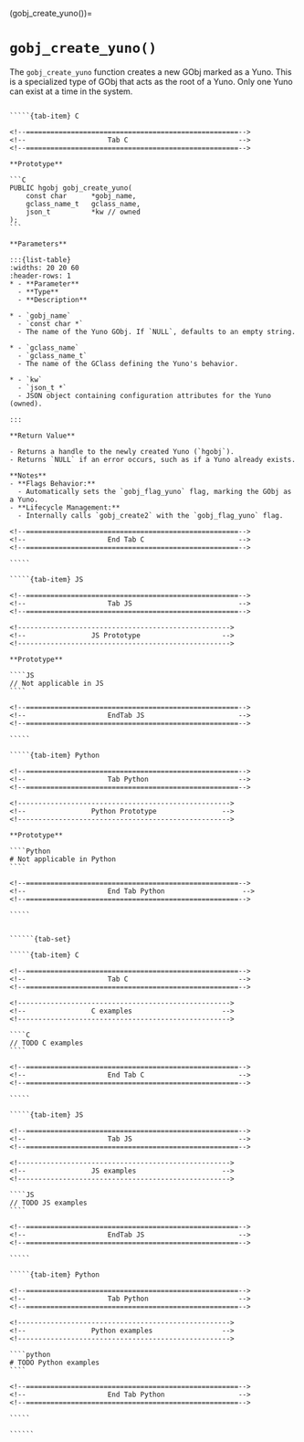 <!-- ============================================================== -->
(gobj_create_yuno())=
# `gobj_create_yuno()`
<!-- ============================================================== -->

The `gobj_create_yuno` function creates a new GObj marked as a Yuno. This is a specialized type of GObj that acts as the root of a Yuno. Only one Yuno can exist at a time in the system.

<!------------------------------------------------------------>
<!--                    Prototypes                          -->
<!------------------------------------------------------------>

``````{tab-set}

`````{tab-item} C

<!--====================================================-->
<!--                    Tab C                           -->
<!--====================================================-->

**Prototype**

```C
PUBLIC hgobj gobj_create_yuno(
    const char      *gobj_name,
    gclass_name_t   gclass_name,
    json_t          *kw // owned
);
```

**Parameters**

:::{list-table}
:widths: 20 20 60
:header-rows: 1
* - **Parameter**
  - **Type**
  - **Description**

* - `gobj_name`
  - `const char *`
  - The name of the Yuno GObj. If `NULL`, defaults to an empty string.

* - `gclass_name`
  - `gclass_name_t`
  - The name of the GClass defining the Yuno's behavior.

* - `kw`
  - `json_t *`
  - JSON object containing configuration attributes for the Yuno (owned).

:::

**Return Value**

- Returns a handle to the newly created Yuno (`hgobj`).
- Returns `NULL` if an error occurs, such as if a Yuno already exists.

**Notes**
- **Flags Behavior:**
  - Automatically sets the `gobj_flag_yuno` flag, marking the GObj as a Yuno.
- **Lifecycle Management:**
  - Internally calls `gobj_create2` with the `gobj_flag_yuno` flag.

<!--====================================================-->
<!--                    End Tab C                       -->
<!--====================================================-->

`````

`````{tab-item} JS

<!--====================================================-->
<!--                    Tab JS                          -->
<!--====================================================-->

<!---------------------------------------------------->
<!--                JS Prototype                    -->
<!---------------------------------------------------->

**Prototype**

````JS
// Not applicable in JS
````

<!--====================================================-->
<!--                    EndTab JS                       -->
<!--====================================================-->

`````

`````{tab-item} Python

<!--====================================================-->
<!--                    Tab Python                      -->
<!--====================================================-->

<!---------------------------------------------------->
<!--                Python Prototype                -->
<!---------------------------------------------------->

**Prototype**

````Python
# Not applicable in Python
````

<!--====================================================-->
<!--                    End Tab Python                   -->
<!--====================================================-->

`````

``````

<!------------------------------------------------------------>
<!--                    Examples                            -->
<!------------------------------------------------------------>

```````{dropdown} Examples

``````{tab-set}

`````{tab-item} C

<!--====================================================-->
<!--                    Tab C                           -->
<!--====================================================-->

<!---------------------------------------------------->
<!--                C examples                      -->
<!---------------------------------------------------->

````C
// TODO C examples
````

<!--====================================================-->
<!--                    End Tab C                       -->
<!--====================================================-->

`````

`````{tab-item} JS

<!--====================================================-->
<!--                    Tab JS                          -->
<!--====================================================-->

<!---------------------------------------------------->
<!--                JS examples                     -->
<!---------------------------------------------------->

````JS
// TODO JS examples
````

<!--====================================================-->
<!--                    EndTab JS                       -->
<!--====================================================-->

`````

`````{tab-item} Python

<!--====================================================-->
<!--                    Tab Python                      -->
<!--====================================================-->

<!---------------------------------------------------->
<!--                Python examples                 -->
<!---------------------------------------------------->

````python
# TODO Python examples
````

<!--====================================================-->
<!--                    End Tab Python                  -->
<!--====================================================-->

`````

``````

```````
